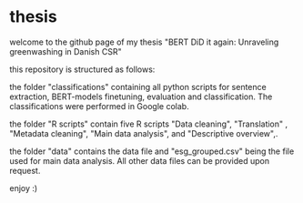 # thesis

welcome to the github page of my thesis "BERT DiD it again: Unraveling greenwashing in Danish CSR"

this repository is structured as follows:

the folder "classifications" containing all python scripts for sentence extraction, BERT-models finetuning, evaluation and classification. The classifications were performed in Google colab.

the folder "R scripts" contain five R scripts "Data cleaning", "Translation" , "Metadata cleaning", "Main data analysis", and "Descriptive overview",. 

the folder "data" contains the data file and "esg_grouped.csv" being the file used for main data analysis. All other data files can be provided upon request.

enjoy :)
